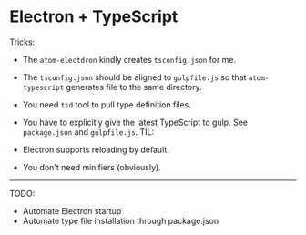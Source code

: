 # Electron + TypeScript

Tricks:

 * The `atom-electdron` kindly creates `tsconfig.json` for me.
 * The `tsconfig.json` should be aligned to `gulpfile.js`
   so that `atom-typescript` generates file to the same directory.
 * You need `tsd` tool to pull type definition files.
 * You have to explicitly give the latest TypeScript to gulp.
   See `package.json` and `gulpfile.js`.
TIL:

 * Electron supports reloading by default.
 * You don't need minifiers (obviously).

----

TODO:

 * Automate Electron startup
 * Automate type file installation through package.json
